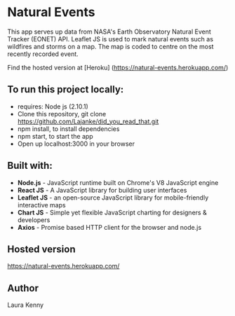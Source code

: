 # Natural Events

This app serves up data from NASA's Earth Observatory Natural Event Tracker (EONET) API. Leaflet JS is used to mark natural events such as wildfires and storms on a map. The map is coded to centre on the most recently recorded event.

Find the hosted version at [Heroku] (https://natural-events.herokuapp.com/)

## To run this project locally:

- requires: Node js (2.10.1)
- Clone this repository, git clone https://github.com/Lajanke/did_you_read_that.git
- npm install, to install dependencies
- npm start, to start the app
- Open up localhost:3000 in your browser

## Built with:

- **Node.js** - JavaScript runtime built on Chrome's V8 JavaScript engine
- **React JS** - A JavaScript library for building user interfaces
- **Leaflet JS** - an open-source JavaScript library
for mobile-friendly interactive maps
- **Chart JS** - Simple yet flexible JavaScript charting for designers & developers
- **Axios** - Promise based HTTP client for the browser and node.js

## Hosted version

https://natural-events.herokuapp.com/

## Author

Laura Kenny
